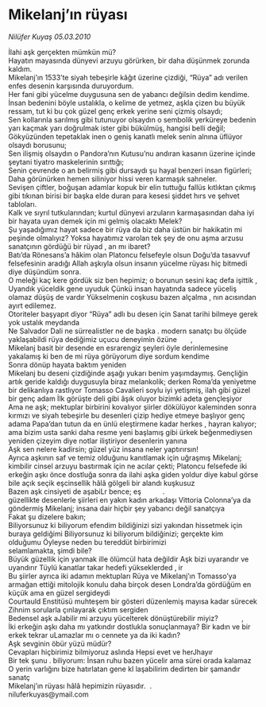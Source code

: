 # Mikelanj’ın rüyası

*Nilüfer Kuyaş 05.03.2010*

<div class="yazi"><p>İlahi aşk gerçekten mümkün mü?<br/>Hayatın mayasında dünyevi arzuyu görürken, bir daha düşünmek zorunda kaldım. <br/>Mikelanj’ın 1533’te siyah tebeşirle kâğıt üzerine çizdiği, “Rüya” adı verilen enfes desenin karşısında duruyordum.<br/>Her fani gibi yücelme duygusuna sen de yabancı değilsin dedim kendime.<br/>İnsan bedenini böyle ustalıkla, o kelime de yetmez, aşkla çizen bu büyük ressam, tut ki bu çok güzel genç erkek yerine seni çizmiş olsaydı;<br/>Sen kollarınla sarılmış gibi tutunuyor olsaydın o sembolik yerküreye bedenin yarı kaçmak yarı doğrulmak ister gibi bükülmüş, hangisi belli değil;<br/>Gökyüzünden tepetaklak inen o geniş kanatlı melek senin alnına üflüyor olsaydı borusunu;<br/>Sen ilişmiş olsaydın o Pandora’nın Kutusu’nu andıran kasanın üzerine içinde şeytani tiyatro maskelerinin sırıttığı;<br/>Senin çevrende o an belirmiş gibi dursaydı şu hayal benzeri insan figürleri;<br/>Daha görünürken hemen siliniyor hissi veren karmaşık sahneler.<br/>Sevişen çiftler, boğuşan adamlar kopuk bir elin tuttuğu fallüs kıtlıktan çıkmış gibi tıkınan birisi bir başka elde duran para kesesi şiddet hırs ve şehvet tabloları.<br/>Kalk ve sıyrıl tutkularından; kurtul dünyevi arzuların karmaşasından daha iyi bir hayata uyan demek için mi gelmiş olacaktı Melek?<br/>Şu yaşadığımız hayat sadece bir rüya da biz daha üstün bir hakikatin mi peşinde olmalıyız? Yoksa hayatımız varolan tek şey de onu aşma arzusu sanatçının gördüğü bir rüyad , an mı ibaret?<br/>Batı’da Rönesans’a hâkim olan Platoncu felsefeyle olsun Doğu’da tasavvuf felsefesinin aradığı Allah aşkıyla olsun insanın yücelme rüyası hiç bitmedi diye düşündüm sonra.<br/>O meleği kaç kere gördük siz ben hepimiz; o borunun sesini kaç defa işittik , Uyandık yüceldik gene uyuduk Çünkü insan hayatında sadece yüceliş olamaz düşüş de vardır Yükselmenin coşkusu bazen alçalma , nın acısından ayırt edilemez.<br/>Otoriteler başyapıt diyor “Rüya” adlı bu desen için Sanat tarihi bilmeye gerek yok ustalık meydanda<br/>Ne Salvador Dali ne sürrealistler ne de başka . modern sanatçı bu ölçüde yaklaşabildi rüya dediğimiz uçucu deneyimin özüne       ,<br/>Mikelanj basit bir desende en esrarengiz şeyleri öyle derinlemesine yakalamış ki ben de mi rüya görüyorum diye sordum kendime<br/>Sonra dönüp hayata baktım yeniden<br/>Mikelanj bu deseni çizdiğinde aşağı yukarı benim yaşımdaymış. Gençliğin artık geride kaldığı duygusuyla biraz melankolik; derken Roma’da yeniyetme bir delikanlıya rastlıyor Tomasso Cavalieri soylu iyi yetişmiş, ilah gibi güzel bir genç adam İlk görüşte deli gibi âşık oluyor bizimki adeta gençleşiyor<br/>Ama ne aşk; mektuplar birbirini kovalıyor şiirler dökülüyor kaleminden sonra kırmızı ve siyah tebeşirle bu desenleri çizip hediye etmeye başlıyor genç adama Papa’dan tutun da en ünlü eleştirmene kadar herkes , hayran kalıyor; ama bizim usta sanki daha resme yeni başlamış gibi ürkek beğenmediysen yeniden çizeyim diye notlar iliştiriyor desenlerin yanına<br/>Aşk sen nelere kadirsin; güzel yüz insana neler yaptırırsın!<br/>Ayrıca aşkının saf ve temiz olduğunu kanıtlamak için uğraşmış Mikelanj; kimbilir cinsel arzuyu bastırmak için ne acılar çekti; Platoncu felsefede iki erkeğin aşkı önce dostluğa sonra da ilahi aşka giden yoldur diye kabul görse bile açık seçik eşcinsellik hâlâ gölgeli bir alandı kuşkusuz<br/>Bazen aşk cinsiyeti de aşabiLr bence; eş           .<br/>güzellikte desenlerle şiirleri en yakın kadın arkadaşı Vittoria Colonna’ya da göndermiş Mikelanj; insana dair hiçbir şey yabancı değil sanatçıya<br/>Fakat şu dizelere bakın;<br/>Biliyorsunuz ki biliyorum efendim bildiğinizi sizi yakından hissetmek için buraya geldiğimi Biliyorsunuz ki biliyorum bildiğinizi; gerçekte kim<br/>olduğumu Öyleyse neden bu tereddüt birbirimizi<br/>selamlamakta, şimdi bile?<br/>Büyük güzellik için yanmak ille ölümcül hata değildir Aşk bizi uyarandır ve uyandırır Tüylü kanatlar takar hedefi yükseklerded , ir<br/>Bu şiirler ayrıca iki adamın mektupları Rüya ve Mikelanj’ın Tomasso’ya armağan ettiği mitolojik konulu daha birçok desen Londra’da gördüğüm en küçük ama en güzel sergideydi<br/>Courtauld Enstitüsü muhteşem bir gösteri düzenlemiş mayısa kadar sürecek<br/>Zihnim sorularla çınlayarak çıktım sergiden<br/>Bedensel aşk aJabilir mi arzuyu yücelterek dönüştürebilir miyiz?            ,<br/>İki erkeğin aşkı daha mı yatkındır dostlukla sonuçlanmaya? Bir kadın ve bir erkek tekrar uLamazlar mı o cennete ya da iki kadın?<br/>Aşk sevginin öbür yüzü müdür?<br/>Cevapları hiçbirimiz bilmiyoruz aslında Hepsi evet ve herJhayır<br/>Bir tek şunu . biliyorum: İnsan ruhu bazen yücelir ama sürei orada kalamaz O yerin varlığını bize hatırlatan gene kl laşabilirim dedirten bir şamandır sanatç<br/>Mikelanj’ın rüyası hâlâ hepimizin rüyasıdır.  .<br/>niluferkuyas@ymail.com</p></div>
